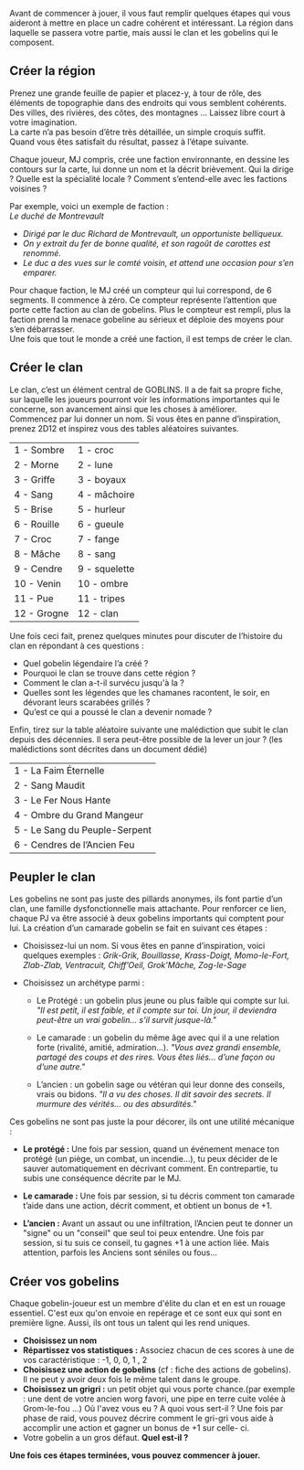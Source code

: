 
Avant de commencer à jouer, il vous faut remplir quelques étapes qui vous aideront à mettre en place un cadre cohérent et intéressant. La région dans laquelle se passera votre partie, mais aussi le clan et les gobelins qui le composent.
## Créer la région

Prenez une grande feuille de papier et placez-y, à tour de rôle, des éléments de topographie dans des endroits qui vous semblent cohérents. Des villes, des rivières, des côtes, des montagnes … Laissez libre court à votre imagination.  
La carte n’a pas besoin d’être très détaillée, un simple croquis suffit.  
Quand vous êtes satisfait du résultat, passez à l’étape suivante.

Chaque joueur, MJ compris, crée une faction environnante, en dessine les contours sur la carte, lui donne un nom et la décrit brièvement. Qui la dirige ? Quelle est la spécialité locale ? Comment s’entend-elle avec les factions voisines ?  
  
Par exemple, voici un exemple de faction :  
*Le duché de Montrevault*  
- *Dirigé par le duc Richard de Montrevault, un opportuniste belliqueux.*  
- *On y extrait du fer de bonne qualité, et son ragoût de carottes est renommé.*  
- *Le duc a des vues sur le comté voisin, et attend une occasion pour s’en emparer.*  
  
Pour chaque faction, le MJ créé un compteur qui lui correspond, de 6 segments. Il commence à zéro. Ce compteur représente l’attention que porte cette faction au clan de gobelins. Plus le compteur est rempli, plus la faction prend la menace gobeline au sérieux et déploie des moyens pour s’en débarrasser.  
Une fois que tout le monde a créé une faction, il est temps de créer le clan.
## Créer le clan

Le clan, c’est un élément central de GOBLINS. Il a de fait sa propre fiche, sur laquelle les joueurs pourront voir les informations importantes qui le concerne, son avancement ainsi que les choses à améliorer.  
Commencez par lui donner un nom. Si vous êtes en panne d’inspiration, prenez 2D12 et inspirez vous des tables aléatoires suivantes.

|             |               |
| ----------- | ------------- |
| 1 - Sombre  | 1 - croc      |
| 2 - Morne   | 2 - lune      |
| 3 - Griffe  | 3 - boyaux    |
| 4 - Sang    | 4 - mâchoire  |
| 5 - Brise   | 5 - hurleur   |
| 6 - Rouille | 6 - gueule    |
| 7 - Croc    | 7 - fange     |
| 8 - Mâche   | 8 - sang      |
| 9 - Cendre  | 9 - squelette |
| 10 - Venin  | 10 - ombre    |
| 11 - Pue    | 11 - tripes   |
| 12 - Grogne | 12 - clan     |


Une fois ceci fait, prenez quelques minutes pour discuter de l’histoire du clan en répondant à ces questions :

- Quel gobelin légendaire l’a créé ?
- Pourquoi le clan se trouve dans cette région ?
- Comment le clan a-t-il survécu jusqu'à la ?
- Quelles sont les légendes que les chamanes racontent, le soir, en dévorant leurs scarabées grillés ?
- Qu’est ce qui a poussé le clan a devenir nomade ?

Enfin, tirez sur la table aléatoire suivante une malédiction que subit le clan depuis des décennies. Il sera peut-être possible de la lever un jour ? (les malédictions sont décrites dans un document dédié)

|                               |
| ----------------------------- |
| 1 - La Faim Éternelle         |
| 2 - Sang Maudit               |
| 3 - Le Fer Nous Hante         |
| 4 - Ombre du Grand Mangeur    |
| 5 - Le Sang du Peuple-Serpent |
| 6 - Cendres de l’Ancien Feu   |

## Peupler le clan

Les gobelins ne sont pas juste des pillards anonymes, ils font partie d’un clan, une famille dysfonctionnelle mais attachante. Pour renforcer ce lien, chaque PJ va être associé à deux gobelins importants qui comptent pour lui. La création d’un camarade gobelin se fait en suivant ces étapes :

- Choisissez-lui un nom. Si vous êtes en panne d’inspiration, voici quelques exemples : *Grik-Grik, Bouillasse, Krass-Doigt, Momo-le-Fort, Zlab-Zlab, Ventracuit, Chiff’Oeil, Grok’Mâche, Zog-le-Sage*

- Choisissez un archétype parmi :
	- Le Protégé : un gobelin plus jeune ou plus faible qui compte sur lui.
		*"Il est petit, il est faible, et il compte sur toi. Un jour, il deviendra peut-être un vrai gobelin... s’il survit jusque-là."*

	- Le camarade : un gobelin du même âge avec qui il a une relation forte (rivalité, amitié, admiration…).
		*"Vous avez grandi ensemble, partagé des coups et des rires. Vous êtes liés... d’une façon ou d’une autre."*

	- L’ancien : un gobelin sage ou vétéran qui leur donne des conseils, vrais ou bidons.
		*"Il a vu des choses. Il dit savoir des secrets. Il murmure des vérités... ou des absurdités."*

Ces gobelins ne sont pas juste la pour décorer, ils ont une utilité mécanique :

- **Le protégé :** Une fois par session, quand un événement menace ton protégé (un piège, un combat, un incendie…), tu peux décider de le sauver automatiquement en décrivant comment. En contrepartie, tu subis une conséquence décrite par le MJ.

- **Le camarade :** Une fois par session, si tu décris comment ton camarade t’aide dans une action, décrit comment, et obtient un bonus de +1.

- **L’ancien :** Avant un assaut ou une infiltration, l’Ancien peut te donner un "signe" ou un "conseil" que seul toi peux entendre. Une fois par session, si tu suis ce conseil, tu gagnes +1 à une action liée. Mais attention, parfois les Anciens sont séniles ou fous…
## Créer vos gobelins

Chaque gobelin-joueur est un membre d'élite du clan et en est un rouage essentiel. C'est eux qu'on envoie en repérage et ce sont eux qui sont en première ligne. Aussi, ils ont tous un talent qui les rend uniques.

- **Choisissez un nom**
- **Répartissez vos statistiques :** Associez chacun de ces scores à une de vos caractéristique : -1, 0, 0, 1 , 2
- **Choisissez une action de gobelins** (cf : fiche des actions de gobelins). Il ne peut y avoir deux fois le même talent dans le groupe.
- **Choisissez un grigri :** un petit objet qui vous porte chance.(par exemple : une dent de votre ancien worg favori, une pipe en terre cuite volée à Grom-le-fou …) Où l'avez vous eu ? A quoi vous sert-il ? Une fois par phase de raid, vous pouvez décrire comment le gri-gri vous aide à accomplir une action et gagner un bonus de +1 sur celle- ci.
- Votre gobelin a un gros défaut. **Quel est-il ?** 

**Une fois ces étapes terminées, vous pouvez commencer à jouer.**
